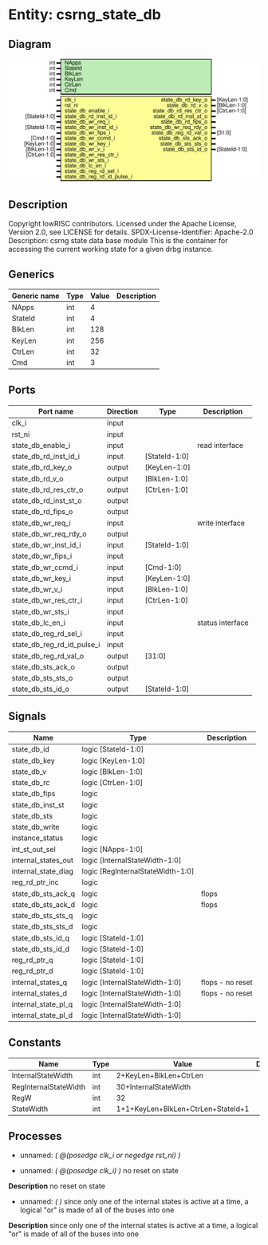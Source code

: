 # Entity: csrng_state_db
## Diagram
![Diagram](csrng_state_db.svg "Diagram")
## Description
Copyright lowRISC contributors.
 Licensed under the Apache License, Version 2.0, see LICENSE for details.
 SPDX-License-Identifier: Apache-2.0
 Description: csrng state data base module
 This is the container for accessing the current
    working state for a given drbg instance.
 
## Generics
| Generic name | Type | Value | Description |
| ------------ | ---- | ----- | ----------- |
| NApps        | int  | 4     |             |
| StateId      | int  | 4     |             |
| BlkLen       | int  | 128   |             |
| KeyLen       | int  | 256   |             |
| CtrLen       | int  | 32    |             |
| Cmd          | int  | 3     |             |
## Ports
| Port name                  | Direction | Type          | Description      |
| -------------------------- | --------- | ------------- | ---------------- |
| clk_i                      | input     |               |                  |
| rst_ni                     | input     |               |                  |
| state_db_enable_i          | input     |               | read interface   |
| state_db_rd_inst_id_i      | input     | [StateId-1:0] |                  |
| state_db_rd_key_o          | output    | [KeyLen-1:0]  |                  |
| state_db_rd_v_o            | output    | [BlkLen-1:0]  |                  |
| state_db_rd_res_ctr_o      | output    | [CtrLen-1:0]  |                  |
| state_db_rd_inst_st_o      | output    |               |                  |
| state_db_rd_fips_o         | output    |               |                  |
| state_db_wr_req_i          | input     |               | write interface  |
| state_db_wr_req_rdy_o      | output    |               |                  |
| state_db_wr_inst_id_i      | input     | [StateId-1:0] |                  |
| state_db_wr_fips_i         | input     |               |                  |
| state_db_wr_ccmd_i         | input     | [Cmd-1:0]     |                  |
| state_db_wr_key_i          | input     | [KeyLen-1:0]  |                  |
| state_db_wr_v_i            | input     | [BlkLen-1:0]  |                  |
| state_db_wr_res_ctr_i      | input     | [CtrLen-1:0]  |                  |
| state_db_wr_sts_i          | input     |               |                  |
| state_db_lc_en_i           | input     |               | status interface |
| state_db_reg_rd_sel_i      | input     |               |                  |
| state_db_reg_rd_id_pulse_i | input     |               |                  |
| state_db_reg_rd_val_o      | output    | [31:0]        |                  |
| state_db_sts_ack_o         | output    |               |                  |
| state_db_sts_sts_o         | output    |               |                  |
| state_db_sts_id_o          | output    | [StateId-1:0] |                  |
## Signals
| Name                | Type                              | Description       |
| ------------------- | --------------------------------- | ----------------- |
| state_db_id         | logic [StateId-1:0]               |                   |
| state_db_key        | logic [KeyLen-1:0]                |                   |
| state_db_v          | logic [BlkLen-1:0]                |                   |
| state_db_rc         | logic [CtrLen-1:0]                |                   |
| state_db_fips       | logic                             |                   |
| state_db_inst_st    | logic                             |                   |
| state_db_sts        | logic                             |                   |
| state_db_write      | logic                             |                   |
| instance_status     | logic                             |                   |
| int_st_out_sel      | logic [NApps-1:0]                 |                   |
| internal_states_out | logic [InternalStateWidth-1:0]    |                   |
| internal_state_diag | logic [RegInternalStateWidth-1:0] |                   |
| reg_rd_ptr_inc      | logic                             |                   |
| state_db_sts_ack_q  | logic                             | flops             |
| state_db_sts_ack_d  | logic                             | flops             |
| state_db_sts_sts_q  | logic                             |                   |
| state_db_sts_sts_d  | logic                             |                   |
| state_db_sts_id_q   | logic [StateId-1:0]               |                   |
| state_db_sts_id_d   | logic [StateId-1:0]               |                   |
| reg_rd_ptr_q        | logic [StateId-1:0]               |                   |
| reg_rd_ptr_d        | logic [StateId-1:0]               |                   |
| internal_states_q   | logic [InternalStateWidth-1:0]    | flops - no reset  |
| internal_states_d   | logic [InternalStateWidth-1:0]    | flops - no reset  |
| internal_state_pl_q | logic [InternalStateWidth-1:0]    |                   |
| internal_state_pl_d | logic [InternalStateWidth-1:0]    |                   |
## Constants
| Name                  | Type | Value                              | Description |
| --------------------- | ---- | ---------------------------------- | ----------- |
| InternalStateWidth    | int  | 2+KeyLen+BlkLen+CtrLen             |             |
| RegInternalStateWidth | int  | 30+InternalStateWidth              |             |
| RegW                  | int  | 32                                 |             |
| StateWidth            | int  | 1+1+KeyLen+BlkLen+CtrLen+StateId+1 |             |
## Processes
- unnamed: _( @(posedge clk_i or negedge rst_ni) )_

- unnamed: _( @(posedge clk_i) )_
no reset on state

**Description**
no reset on state

- unnamed: _(  )_
since only one of the internal states is active at a time, a
logical "or" is made of all of the buses into one

**Description**
since only one of the internal states is active at a time, a
logical "or" is made of all of the buses into one

